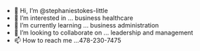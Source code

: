 - 👋 Hi, I’m @stephaniestokes-little
- 👀 I’m interested in ... business healthcare
- 🌱 I’m currently learning ... business administration
- 💞️ I’m looking to collaborate on ... leadership and management
- 📫 How to reach me ...478-230-7475

<!---
stephstokes/stephstokes is a ✨ special ✨ repository because its `README.md` (this file) appears on your GitHub profile.
You can click the Preview link to take a look at your changes.
--->
